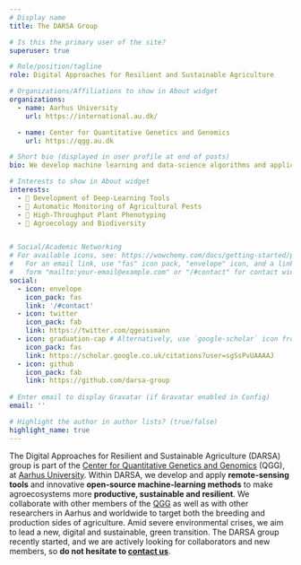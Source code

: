 ```yaml
---
# Display name
title: The DARSA Group

# Is this the primary user of the site?
superuser: true

# Role/position/tagline
role: Digital Approaches for Resilient and Sustainable Agriculture

# Organizations/Affiliations to show in About widget
organizations:
  - name: Aarhus University
    url: https://international.au.dk/

  - name: Center for Quantitative Genetics and Genomics
    url: https://qgg.au.dk

# Short bio (displayed in user profile at end of posts)
bio: We develop machine learning and data-science algorithms and applications to make agriculture more sustainable 

# Interests to show in About widget
interests:
  - 🧠 Development of Deep-Learning Tools
  - 🐛 Automatic Monitoring of Agricultural Pests
  - 🌱 High-Throughput Plant Phenotyping
  - 🌳 Agroecology and Biodiversity


# Social/Academic Networking
# For available icons, see: https://wowchemy.com/docs/getting-started/page-builder/#icons
#   For an email link, use "fas" icon pack, "envelope" icon, and a link in the
#   form "mailto:your-email@example.com" or "/#contact" for contact widget.
social:
  - icon: envelope
    icon_pack: fas
    link: '/#contact'
  - icon: twitter
    icon_pack: fab
    link: https://twitter.com/qgeissmann
  - icon: graduation-cap # Alternatively, use `google-scholar` icon from `ai` icon pack
    icon_pack: fas
    link: https://scholar.google.co.uk/citations?user=sgSsPvUAAAAJ
  - icon: github
    icon_pack: fab
    link: https://github.com/darsa-group
  
# Enter email to display Gravatar (if Gravatar enabled in Config)
email: ''

# Highlight the author in author lists? (true/false)
highlight_name: true
---
```


The Digital Approaches for Resilient and Sustainable Agriculture (DARSA) group is part of the [Center for Quantitative Genetics and Genomics](https://qgg.au.dk/en/) (QGG), at
[Aarhus University](https://international.au.dk/). 
Within DARSA, we develop and apply **remote-sensing tools** and innovative **open-source machine-learning methods** to make agroecosystems more **productive, sustainable and resilient**.
We collaborate with other members of the [QGG](https://qgg.au.dk/en/) as well as with other researchers in Aarhus and worldwide to target both the breeding and production sides of agriculture. 
Amid severe environmental crises, we aim to lead a new, digital and sustainable, green transition. The DARSA group recently started, and we are actively looking for collaborators and new members, so **do not hesitate to [contact us](#contact)**.

